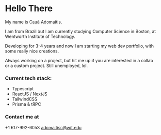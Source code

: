 # Hello There


My name is Cauã Adomaitis.

I am from Brazil but I am currently studying Computer Science in Boston,
at Wentworth Institute of Technology.

Developing for 3-4 years and now I am starting my web dev portfolio,
with some really nice creations.

Always working on a project, but hit me up if you are interested in a collab
or a custom project. Still unemployed, lol.

### Current tech stack:
 - Typescript
 - ReactJS / NextJS
 - TailwindCSS
 - Prisma & tRPC

### Contact me at
+1 617-992-6053
adomaitisc@wit.edu
